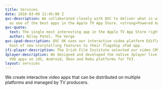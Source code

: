 ```yaml
---
title: Services
date: 2016-03-09 11:45:00 Z
qvc-description: We collaborated closely with QVC to deliver what is widely lauded
  as one of the best apps in the Apple TV App Store. <strong>Powered by Ediflo.</strong>
qvc-quote:
  text: The single most interesting app in the Apple TV App Store right now
  author: Nilay Patel, The Verge
qvc-ipad-description: QVC UK uses our interactive video platform Ediflo to bring a
  host of new storytelling features to their flagship iPad app.
ifi-player-description: The Irish Film Institute selected our video CMS Ediflo to bring their film collections to a global audience on mobile and TV-connected devices for the first time.
3player-description: We designed and developed the native 3player live streaming and
  VOD apps on iOS, Android, Xbox and Roku platforms for TV3.
layout: services
---
```


We create interactive video apps that can be distributed on multiple platforms and managed by TV producers.
